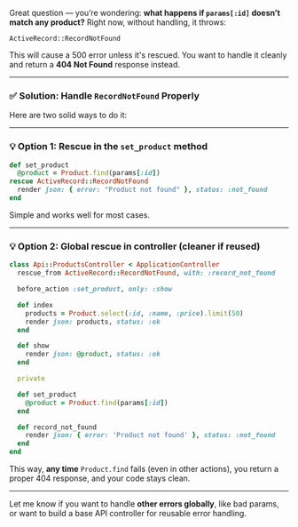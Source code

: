 Great question — you’re wondering: **what happens if `params[:id]` doesn’t match any product?** Right now, without handling, it throws:

```
ActiveRecord::RecordNotFound
```

This will cause a 500 error unless it's rescued. You want to handle it cleanly and return a **404 Not Found** response instead.

---

### ✅ Solution: Handle `RecordNotFound` Properly

Here are two solid ways to do it:

---

### 💡 Option 1: Rescue in the `set_product` method

```ruby
def set_product
  @product = Product.find(params[:id])
rescue ActiveRecord::RecordNotFound
  render json: { error: "Product not found" }, status: :not_found
end
```

Simple and works well for most cases.

---

### 💡 Option 2: Global rescue in controller (cleaner if reused)

```ruby
class Api::ProductsController < ApplicationController
  rescue_from ActiveRecord::RecordNotFound, with: :record_not_found

  before_action :set_product, only: :show

  def index
    products = Product.select(:id, :name, :price).limit(50)
    render json: products, status: :ok
  end

  def show
    render json: @product, status: :ok
  end

  private

  def set_product
    @product = Product.find(params[:id])
  end

  def record_not_found
    render json: { error: 'Product not found' }, status: :not_found
  end
end
```

This way, **any time** `Product.find` fails (even in other actions), you return a proper 404 response, and your code stays clean.

---

Let me know if you want to handle **other errors globally**, like bad params, or want to build a base API controller for reusable error handling.